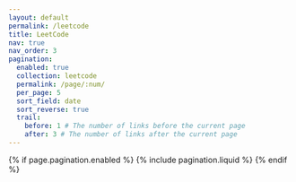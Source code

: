 ```yaml
---
layout: default
permalink: /leetcode
title: LeetCode
nav: true
nav_order: 3
pagination:
  enabled: true
  collection: leetcode
  permalink: /page/:num/
  per_page: 5
  sort_field: date
  sort_reverse: true
  trail:
    before: 1 # The number of links before the current page
    after: 3 # The number of links after the current page
---
```


<div class="leetcode">

<ul class="post-list">

</ul>

{% if page.pagination.enabled %}
{% include pagination.liquid %}
{% endif %}

</div>
